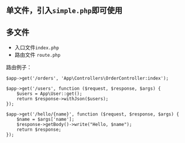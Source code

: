 ## 单文件，引入`simple.php`即可使用

## 多文件
- 入口文件`index.php`
- 路由文件 `route.php`

路由例子：
```
$app->get('/orders', 'App\Controllers\OrderController:index');

$app->get('/users', function ($request, $response, $args) {
    $users = App\User::get();
    return $response->withJson($users);
});

$app->get('/hello/{name}', function ($request, $response, $args) {
    $name = $args['name'];
    $response->getBody()->write("Hello, $name");
    return $response;
});
```
